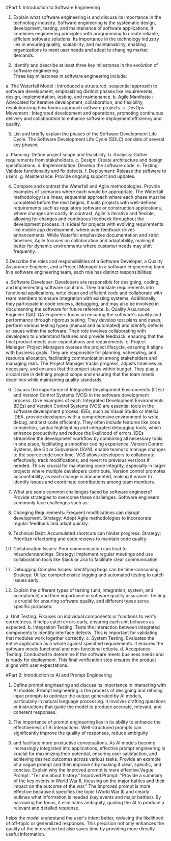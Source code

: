 #Part 1: Introduction to Software Engineering

1. Explain what software engineering is and discuss its importance in the technology industry. 
Software engineering is the systematic design, development, testing, and maintenance of software applications. It combines engineering principles with programming to create reliable, efficient software solutions.
Its importance in the technology industry lies in ensuring quality, scalability, and maintainability, enabling organizations to meet user needs and adapt to changing market demands.

2. Identify and describe at least three key milestones in the evolution of software engineering.  
Three key milestones in software engineering include:

a. The Waterfall Model : Introduced a structured, sequential approach to software development, emphasizing distinct phases like requirements, design, implementation, testing, and maintenance.
b. Agile Manifesto : Advocated for iterative development, collaboration, and flexibility, revolutionizing how teams approach software projects.
c. DevOps Movement : Integrated development and operations, promoting continuous delivery and collaboration to enhance software deployment efficiency and quality.

3. List and briefly explain the phases of the Software Development Life Cycle.
The Software Development Life Cycle (SDLC) consists of several key phases:

a. Planning: Define project scope and feasibility.
b. Analysis: Gather requirements from stakeholders.
c. Design: Create architecture and design specifications.
d. Implementation: Develop the software code.
e. Testing: Validate functionality and fix defects.
f. Deployment: Release the software to users.
g. Maintenance: Provide ongoing support and updates.

4. Compare and contrast the Waterfall and Agile methodologies. Provide examples of scenarios where each would be appropriate.
The Waterfall methodology is a linear, sequential approach where each phase must be completed before the next begins. It suits projects with well-defined requirements
such as regulatory software or construction applications, where changes are costly.
In contrast, Agile is iterative and flexible, allowing for changes and continuous feedback throughout the development process. It is ideal for projects with evolving requirements
like mobile app development, where user feedback drives enhancements.
While Waterfall emphasizes documentation and strict timelines, Agile focuses on collaboration and adaptability, making it better for dynamic environments where customer needs may shift frequently.

5.Describe the roles and responsibilities of a Software Developer, a Quality Assurance Engineer, and a Project Manager in a software engineering team.
In a software engineering team, each role has distinct responsibilities:

a. Software Developer: Developers are responsible for designing, coding, and implementing software solutions. They translate requirements into functional applications, write clean and efficient code
and collaborate with team members to ensure integration with existing systems. Additionally, they participate in code reviews, debugging, and may also be involved in documenting the software for future reference.
b. Quality Assurance Engineer (QA): QA Engineers focus on ensuring the software's quality and performance through rigorous testing. They develop test plans and cases, perform various testing types (manual and automated)
and identify defects or issues within the software. Their role involves collaborating with developers to understand features and provide feedback, ensuring that the final product meets user expectations and requirements.
c. Project Manager: Project Managers oversee the project lifecycle, ensuring it aligns with business goals. They are responsible for planning, scheduling, and resource allocation, facilitating communication among stakeholders
and managing risks. The Project Manager tracks progress, adjusts timelines as necessary, and ensures that the project stays within budget. They play a crucial role in defining project scope and ensuring that the team meets 
deadlines while maintaining quality standards. 

6. Discuss the importance of Integrated Development Environments (IDEs) and Version Control Systems (VCS) in the software development process. Give examples of each.
Integrated Development Environments (IDEs) and Version Control Systems (VCS) are essential tools in the software development process.
IDEs, such as Visual Studio or IntelliJ IDEA, provide developers with a comprehensive environment to write, debug, and test code efficiently. They often include features like code completion, syntax highlighting
and integrated debugging tools, which enhance productivity and reduce the likelihood of errors. IDEs streamline the development workflow by combining all necessary tools in one place, facilitating a smoother coding experience.
Version Control Systems, like Git or Subversion (SVN), enable teams to manage changes to the source code over time. VCS allows developers to collaborate effectively, track modifications, and revert to previous versions if needed.
This is crucial for maintaining code integrity, especially in larger projects where multiple developers contribute. Version control promotes accountability, as each change is documented, making it easier to identify issues and coordinate contributions among team members.

7. What are some common challenges faced by software engineers? Provide strategies to overcome these challenges.
Software engineers commonly face challenges such as:

1. Changing Requirements: Frequent modifications can disrupt development.
   Strategy: Adopt Agile methodologies to incorporate regular feedback and adapt quickly.
2. Technical Debt: Accumulated shortcuts can hinder progress.
   Strategy: Prioritize refactoring and code reviews to maintain code quality.
3. Collaboration Issues: Poor communication can lead to misunderstandings.
   Strategy: Implement regular meetings and use collaboration tools like Slack or Jira to facilitate clear communication
4. Debugging Complex Issues: Identifying bugs can be time-consuming.
   Strategy: Utilize comprehensive logging and automated testing to catch issues early.


8. Explain the different types of testing (unit, integration, system, and acceptance) and their importance in software quality assurance.
Testing is crucial for ensuring software quality, and different types serve specific purposes:

a. Unit Testing: Focuses on individual components or functions to verify correctness. It helps catch errors early, ensuring each unit behaves as expected.
b. Integration Testing: Tests the interaction between integrated components to identify interface defects. This is important for validating that modules work together correctly.
c. System Testing: Evaluates the entire application as a whole against specified requirements. It ensures the software meets functional and non-functional criteria.
d. Acceptance Testing: Conducted to determine if the software meets business needs and is ready for deployment. This final verification step ensures the product aligns with user expectations.

#Part 2: Introduction to AI and Prompt Engineering

1. Define prompt engineering and discuss its importance in interacting with AI models.
Prompt engineering is the process of designing and refining input prompts to optimize the output generated by AI models, particularly in natural language processing. It involves crafting questions
or instructions that guide the model to produce accurate, relevant, and coherent responses.

2. The importance of prompt engineering lies in its ability to enhance the effectiveness of AI interactions. Well-structured prompts can significantly improve the quality of responses, reduce ambiguity
3. and facilitate more productive conversations. As AI models become increasingly integrated into applications, effective prompt engineering is crucial for maximizing their potential, ensuring user satisfaction, and achieving desired outcomes across various tasks.
Provide an example of a vague prompt and then improve it by making it clear, specific, and concise. Explain why the improved prompt is more effective.Vague Prompt: "Tell me about history."
Improved Prompt: "Provide a summary of the key events in World War II, focusing on the major battles and their impact on the outcome of the war."
The improved prompt is more effective because it specifies the topic (World War II) and clearly outlines what information is needed (key events and major battles). By narrowing the focus, it eliminates ambiguity, guiding the AI to produce a relevant and detailed response.

helps the model understand the user's intent better, reducing the likelihood of off-topic or generalized responses. This precision not only enhances the quality of the interaction but also saves time by providing more directly useful information.
